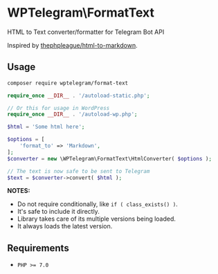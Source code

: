 # WPTelegram\FormatText

HTML to Text converter/formatter for Telegram Bot API

Inspired by [thephpleague/html-to-markdown](https://github.com/thephpleague/html-to-markdown).

## Usage

```bash
composer require wptelegram/format-text
```

```php
require_once __DIR__ . '/autoload-static.php';

// Or this for usage in WordPress
require_once __DIR__ . '/autoload-wp.php';

$html = 'Some html here';

$options = [
	'format_to' => 'Markdown',
];
$converter = new \WPTelegram\FormatText\HtmlConverter( $options );

// The text is now safe to be sent to Telegram
$text = $converter->convert( $html );
```

**NOTES:**

- Do not require conditionally, like `if ( class_exists() )`.
- It's safe to include it directly.
- Library takes care of its multiple versions being loaded.
- It always loads the latest version.

## Requirements

- `PHP >= 7.0`
